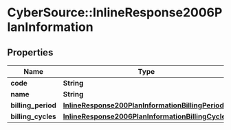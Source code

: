 # CyberSource::InlineResponse2006PlanInformation

## Properties
Name | Type | Description | Notes
------------ | ------------- | ------------- | -------------
**code** | **String** | Plan code  | [optional] 
**name** | **String** | Plan name  | [optional] 
**billing_period** | [**InlineResponse200PlanInformationBillingPeriod**](InlineResponse200PlanInformationBillingPeriod.md) |  | [optional] 
**billing_cycles** | [**InlineResponse2006PlanInformationBillingCycles**](InlineResponse2006PlanInformationBillingCycles.md) |  | [optional] 


